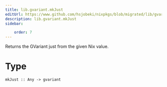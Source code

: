 ```yaml
---
title: lib.gvariant.mkJust
editUrl: https://www.github.com/hsjobeki/nixpkgs/blob/migrated/lib/gvariant.nix#L230C12
description: lib.gvariant.mkJust
sidebar:

    order: 7
---
```


Returns the GVariant just from the given Nix value.

# Type

```
mkJust :: Any -> gvariant
```



